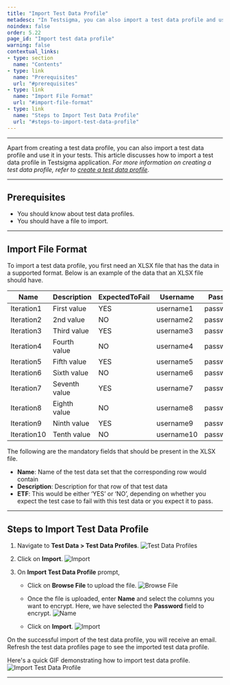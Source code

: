 ```yaml
---
title: "Import Test Data Profile"
metadesc: "In Testsigma, you can also import a test data profile and use it in your tests. This article discusses how to import a test data profile with right file format"
noindex: false
order: 5.22
page_id: "Import test data profile"
warning: false
contextual_links:
- type: section
  name: "Contents"
- type: link
  name: "Prerequisites"
  url: "#prerequisites"
- type: link
  name: "Import File Format"
  url: "#import-file-format"
- type: link
  name: "Steps to Import Test Data Profile"
  url: "#steps-to-import-test-data-profile"
---
```


---

Apart from creating a test data profile, you can also import a test data profile and use it in your tests. This article discusses how to import a test data profile in Testsigma application. *For more information on creating a test data profile, refer to [create a test data profile](https://testsigma.com/docs/test-data/create-data-profiles/)*.

---

## **Prerequisites**
- You should know about test data profiles. 
- You should have a file to import. 


---

## **Import File Format**

To import a test data profile, you first need an XLSX file that has the data in a supported format. Below is an example of the data that an XLSX file should have. 

   |Name|Description|ExpectedToFail|Username|Password|
|----|-----------|--------------|--------|--------|
|Iteration1|First value|YES|username1|password1|
|Iteration2|2nd value|NO|username2|password2|
|Iteration3|Third value|YES|username3|password3|
|Iteration4|Fourth value|NO|username4|password4|
|Iteration5|Fifth value|YES|username5|password5|
|Iteration6|Sixth value|NO|username6|password6|
|Iteration7|Seventh value|YES|username7|password7|
|Iteration8|Eighth value|NO|username8|password8|
|Iteration9|Ninth value|YES|username9|password9|
|Iteration10|Tenth value|NO|username10|password10|


The following are the mandatory fields that should be present in the XLSX file. 
- **Name**: Name of the test data set that the corresponding row would contain
- **Description**: Description for that row of that test data
- **ETF**: This would be either ‘YES’ or ‘NO’, depending on whether you expect the test case to fail with this test data or you expect it to pass.


---


## **Steps to Import Test Data Profile**

1. Navigate to **Test Data > Test Data Profiles**.
![Test Data Profiles](https://s3.amazonaws.com/static-docs.testsigma.com/new_images/projects/applications/itdpnav.png)


2. Click on **Import**.
![Import](https://s3.amazonaws.com/static-docs.testsigma.com/new_images/projects/applications/itdpcoimp.png)


3. On **Import Test Data Profile** prompt,
   - Click on **Browse File** to upload the file.
   ![Browse File](https://s3.amazonaws.com/static-docs.testsigma.com/new_images/projects/applications/itdppbf.png)
   
   - Once the file is uploaded, enter **Name** and select the columns you want to encrypt. Here, we have selected the **Password** field to encrypt. 
   ![Name](https://s3.amazonaws.com/static-docs.testsigma.com/new_images/projects/applications/itdpsce.png)

   - Click on **Import**. 
   ![Import](https://s3.amazonaws.com/static-docs.testsigma.com/new_images/projects/applications/itdpimport.png)



On the successful import of the test data profile, you will receive an email. Refresh the test data profiles page to see the imported test data profile.


Here's a quick GIF demonstrating how to import test data profile.
![Import Test Data Profile](https://s3.amazonaws.com/static-docs.testsigma.com/new_images/projects/applications/ImportTDPWF.gif)


---